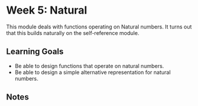 # Week 5: Natural

This module deals with functions operating on Natural numbers. It turns out that this builds naturally on the self-reference module.

## Learning Goals

- Be able to design functions that operate on natural numbers.
- Be able to design a simple alternative representation for natural numbers.

## Notes
